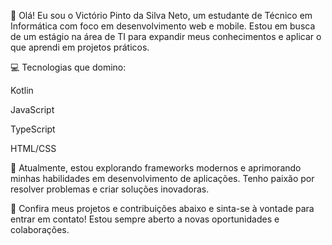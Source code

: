 👋 Olá! Eu sou o Victório Pinto da Silva Neto, um estudante de Técnico em Informática com foco em desenvolvimento web e mobile. Estou em busca de um estágio na área de TI para expandir meus conhecimentos e aplicar o que aprendi em projetos práticos.

💻 Tecnologias que domino:

Kotlin

JavaScript

TypeScript

HTML/CSS

🌱 Atualmente, estou explorando frameworks modernos e aprimorando minhas habilidades em desenvolvimento de aplicações. Tenho paixão por resolver problemas e criar soluções inovadoras.

📁 Confira meus projetos e contribuições abaixo e sinta-se à vontade para entrar em contato! Estou sempre aberto a novas oportunidades e colaborações.

